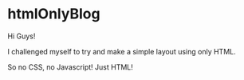 # htmlOnlyBlog

Hi Guys!

I challenged myself to try and make a simple layout using only HTML.

So no CSS, no Javascript! Just HTML!
